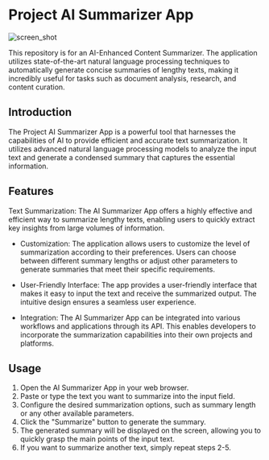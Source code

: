 # Project AI Summarizer App

![screen_shot](https://i.imgur.com/Mz7b5HO.png)

This repository is for an AI-Enhanced Content Summarizer. The application utilizes state-of-the-art natural language processing techniques to automatically generate concise summaries of lengthy texts, making it incredibly useful for tasks such as document analysis, research, and content curation.

## Introduction
The Project AI Summarizer App is a powerful tool that harnesses the capabilities of AI to provide efficient and accurate text summarization. It utilizes advanced natural language processing models to analyze the input text and generate a condensed summary that captures the essential information.

## Features
Text Summarization: The AI Summarizer App offers a highly effective and efficient way to summarize lengthy texts, enabling users to quickly extract key insights from large volumes of information.

- Customization: The application allows users to customize the level of summarization according to their preferences. Users can choose between different summary lengths or adjust other parameters to generate summaries that meet their specific requirements.

- User-Friendly Interface: The app provides a user-friendly interface that makes it easy to input the text and receive the summarized output. The intuitive design ensures a seamless user experience.

- Integration: The AI Summarizer App can be integrated into various workflows and applications through its API. This enables developers to incorporate the summarization capabilities into their own projects and platforms.

## Usage

1. Open the AI Summarizer App in your web browser.
2. Paste or type the text you want to summarize into the input field.
3. Configure the desired summarization options, such as summary length or any other available parameters.
4. Click the "Summarize" button to generate the summary.
5. The generated summary will be displayed on the screen, allowing you to quickly grasp the main points of the input text.
6. If you want to summarize another text, simply repeat steps 2-5.
